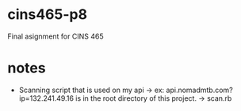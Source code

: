 cins465-p8
==========

Final asignment for CINS 465

notes
==========
 * Scanning script that is used on my api -> ex: api.nomadmtb.com?ip=132.241.49.16
   is in the root directory of this project. -> scan.rb
